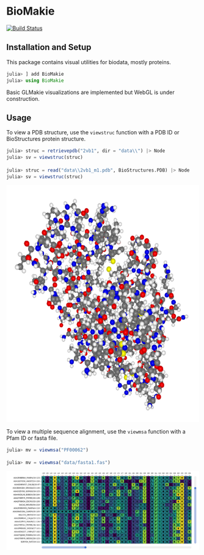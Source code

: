 # BioMakie

[![Build Status](https://travis-ci.com/kool7d/BioMakie.jl.svg?branch=master)](https://travis-ci.com/kool7d/BioMakie.jl)

## Installation and Setup

This package contains visual utilities for biodata, mostly proteins. 

```julia
julia> ] add BioMakie
julia> using BioMakie
```
Basic GLMakie visualizations are implemented but WebGL is under construction.

## Usage

To view a PDB structure, use the `viewstruc` function with a PDB ID or BioStructures protein structure.
```julia
julia> struc = retrievepdb("2vb1", dir = "data\\") |> Node
julia> sv = viewstruc(struc)

julia> struc = read("data\\2vb1_m1.pdb", BioStructures.PDB) |> Node
julia> sv = viewstruc(struc)
```
<p align="center">
  <img width="550" height="620" src="docs/src/assets/2vb1.png">
</p>

To view a multiple sequence alignment, use the `viewmsa` function with a Pfam ID or fasta file.
```julia
julia> mv = viewmsa("PF00062")

julia> mv = viewmsa("data/fasta1.fas")
```
![Image of msa](docs/src/assets/pf00062.png)
